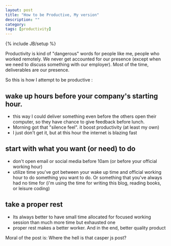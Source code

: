 ```yaml
---
layout: post
title: "How to be Productive, My version"
description: ""
category: 
tags: [productivity]
---
```

{% include JB/setup %}

Productivity is kind of "dangerous" words for people like me, people who worked remotely. We never get accounted for our presence (except when we need to discuss something with our employer). Most of the time, deliverables are our presence. 

So this is how I attempt to be productive :   

<!--moar-->

## wake up hours before your company's starting hour. 

 * this way I could deliver something even before the others open their computer, so they have chance to give feedback before lunch. 
 * Morning got that "silence feel". it boost productivity (at least my own)
 * I just don't get it, but at this hour the internet is blazing fast

## start with what you want (or need) to do 

 * don't open email or social media before 10am (or before your official working hour)
 * utilize time you've got between your wake up time and official working hour to do something you want to do. Or something that you've always had no time for (i'm using the time for writing this blog, reading books, or leisure coding)

## take a proper rest

 * Its always better to have small time allocated for focused working session than much more time but exhausted one
 * proper rest makes a better worker. And in the end, better quality product

Moral of the post is: Where the hell is that casper js post? 